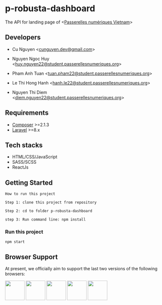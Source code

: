 
# p-robusta-dashboard

The API for landing page of &lt;[Passerelles numériques Vietnam](https://www.passerellesnumeriques.org/)&gt;

## Developers

-   Cu Nguyen &lt;[cunguyen.dev@gmail.com](cunguyen.dev@gmail.com)&gt;

-   Nguyen Ngoc Huy &lt;[huy.nguyen22@student.passerellesnumeriques.org](huy.nguyen22@student.passerellesnumeriques.org)&gt;

-   Pham Anh Tuan &lt;[tuan.pham22@student.passerellesnumeriques.org](tuan.pham22@student.passerellesnumeriques.org)&gt;

-   Le Thi Hong Hanh &lt;[hanh.le22@student.passerellesnumeriques.org](hanh.le22@student.passerellesnumeriques.org)&gt;

-   Nguyen Thi Diem &lt;[diem.nguyen22@student.passerellesnumeriques.org](diem.nguyen22@student.passerellesnumeriques.org)&gt;

## Requirements

-   [Composer](https://getcomposer.org/download/) &gt;=2.1.3
-   [Laravel](https://laravel.com/) &gt;=8.x

## Tech stacks

-   HTML/CSS/JavaScript
-   SASS/SCSS
-   ReactJs

## Getting Started


```
How to run this project

Step 1: clone this project from repository

Step 2: cd to folder p-robusta-dashboard

step 3: Run command line: npm install
```

### Run this project

```
npm start
```
## Browser Support

At present, we officially aim to support the last two versions of the following browsers:

<img src="https://s3.amazonaws.com/creativetim_bucket/github/browser/chrome.png" width="64" height="64"> <img src="https://s3.amazonaws.com/creativetim_bucket/github/browser/firefox.png" width="64" height="64"> <img src="https://s3.amazonaws.com/creativetim_bucket/github/browser/edge.png" width="64" height="64"> <img src="https://s3.amazonaws.com/creativetim_bucket/github/browser/safari.png" width="64" height="64"> <img src="https://s3.amazonaws.com/creativetim_bucket/github/browser/opera.png" width="64" height="64">
